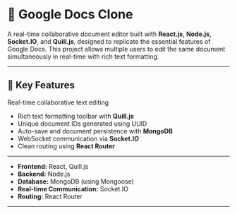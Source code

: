 # 📝 Google Docs Clone

A real-time collaborative document editor built with **React.js**, **Node.js**, **Socket.IO**, and **Quill.js**, designed to replicate the essential features of Google Docs. This project allows multiple users to edit the same document simultaneously in real-time with rich text formatting.

---

## 📌 Key Features

Real-time collaborative text editing
- Rich text formatting toolbar with **Quill.js**
- Unique document IDs generated using UUID
- Auto-save and document persistence with **MongoDB**
- WebSocket communication via **Socket.IO**
- Clean routing using **React Router**
---

- **Frontend:** React, Quill.js
- **Backend:** Node.js
- **Database:** MongoDB (using Mongoose)
- **Real-time Communication:** Socket.IO
- **Routing:** React Router

---

